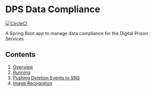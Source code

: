 # DPS Data Compliance 

[![CircleCI](https://circleci.com/gh/ministryofjustice/dps-data-compliance.svg?style=svg)](https://circleci.com/gh/ministryofjustice/dps-data-compliance)

A Spring Boot app to manage data compliance for the Digital Prison Services

## Contents

1. [Overview](readme/overview.md)
1. [Running](readme/running.md)
2. [Pushing Deletion Events to SNS](readme/deletion_events.md)
3. [Image Recognition](readme/image_recognition.md)